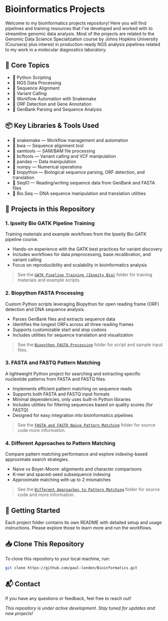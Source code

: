# Bioinformatics Projects

Welcome to my bioinformatics projects repository! Here you will find pipelines and training resources that I've developed and worked with to streamline genomic data analysis. Most of the projects are related to the Genomic Data Science Specialization course by Johns Hopkins University (Coursera) plus interest in production-ready NGS analysis pipelines related to my work in a molecular diagnostics laboratory.

## 🚀 Core Topics

- 🐍 Python Scripting
- 🔎 NGS Data Processing
- 🧬 Sequence Alignment
- 🧫 Variant Calling
- 🧪 Workflow Automation with Snakemake
- 🧬 ORF Detection and Gene Annotation
- 🧾 GenBank Parsing and Sequence Analysis

## 📦 Key Libraries & Tools Used

- 🐍 snakemake — Workflow management and automation
- 🔬 bwa — Sequence alignment tool
- 🔎 samtools — SAM/BAM file processing
- 🧪 bcftools — Variant calling and VCF manipulation
- 🐼 pandas — Data manipulation
- 🔢 numpy — Numerical operations
- 🧬 biopython — Biological sequence parsing, ORF detection, and translation
- 📄 SeqIO — Reading/writing sequence data from GenBank and FASTA files
- 🧠 Bio.Seq — DNA sequence manipulation and translation utilities

## 📁 Projects in this Repository

### 1. Ipseity Bio GATK Pipeline Training

Training materials and example workflows from the Ipseity Bio GATK pipeline course.  
- Hands-on experience with the GATK best practices for variant discovery  
- Includes workflows for data preprocessing, base recalibration, and variant calling  
- Focus on reproducibility and scalability in bioinformatics analysis  

> See the [`GATK Pipeline Training (Ipseity Bio)`](<./GATK Pipeline Training (Ipseity Bio)>) folder for training materials and example scripts.

### 2. Biopython FASTA Processing

Custom Python scripts leveraging Biopython for open reading frame (ORF) detection and DNA sequence analysis.

- Parses GenBank files and extracts sequence data
- Identifies the longest ORFs across all three reading frames
- Supports customizable start and stop codons
- Includes utilities for sequence translation and visualization

> See the [`Biopython FASTA Processing`](<./Biopython FASTA Processing>) folder for script and sample input files.

### 3. FASTA and FASTQ Pattern Matching

A lightweight Python project for searching and extracting specific nucleotide patterns from FASTA and FASTQ files.

- Implements efficient pattern matching on sequence reads
- Supports both FASTA and FASTQ input formats
- Minimal dependencies, only uses built-in Python libraries
- Includes utilities for filtering sequences based on quality scores (for FASTQ)
- Designed for easy integration into bioinformatics pipelines

> See the [`FASTA and FASTQ Naive Pattern Matching`](<./FASTA FASTQ Naive Pattern Matching>) folder for source code more information.

### 4. Different Approaches to Pattern Matching

Compare pattern matching performance and explore indexing-based approximate search strategies.

- Naive vs Boyer-Moore: alignments and character comparisons 
- K-mer and spaced-seed subsequence indexing
- Approximate matching with up to 2 mismatches

> See the [`Different Approaches to Pattern Matching`](<./Different Approaches to Pattern Matching>) folder for source code and more information.

## 🛫 Getting Started

Each project folder contains its own README with detailed setup and usage instructions. Please explore those to learn more and run the workflows.

## 📥 Clone This Repository

To clone this repository to your local machine, run:

```bash
git clone https://github.com/paul-london/Bioinformatics.git
```

## 📬 Contact

If you have any questions or feedback, feel free to reach out!

*This repository is under active development. Stay tuned for updates and new projects!*

